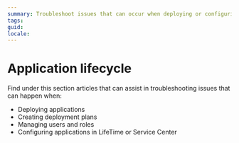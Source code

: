 ```yaml
---
summary: Troubleshoot issues that can occur when deploying or configuring your OutSystems apps.
tags: 
guid:
locale:
---
```


# Application lifecycle

Find under this section articles that can assist in troubleshooting issues that can happen when:

* Deploying applications
* Creating deployment plans
* Managing users and roles
* Configuring applications in LifeTime or Service Center

